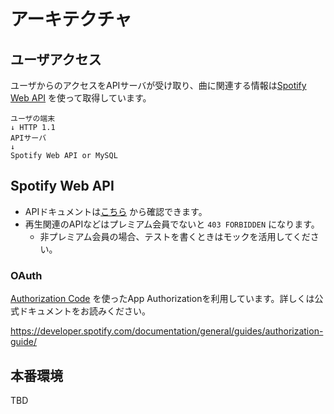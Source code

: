 # アーキテクチャ

## ユーザアクセス

ユーザからのアクセスをAPIサーバが受け取り、曲に関連する情報は[Spotify Web API](https://developer.spotify.com/documentation/web-api/) を使って取得しています。

```
ユーザの端末
↓ HTTP 1.1
APIサーバ
↓
Spotify Web API or MySQL
```

## Spotify Web API

- APIドキュメントは[こちら](https://developer.spotify.com/documentation/web-api/reference-beta/) から確認できます。
- 再生関連のAPIなどはプレミアム会員でないと `403 FORBIDDEN` になります。
    - 非プレミアム会員の場合、テストを書くときはモックを活用してください。  

### OAuth

[Authorization Code](https://developer.spotify.com/documentation/general/guides/authorization-guide/#authorization-code-flow) を使ったApp Authorizationを利用しています。詳しくは公式ドキュメントをお読みください。

https://developer.spotify.com/documentation/general/guides/authorization-guide/

## 本番環境
TBD